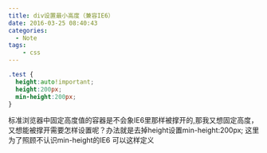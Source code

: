 ```yaml
---
title: div设置最小高度（兼容IE6）
date: 2016-03-25 08:40:43
categories:
  - Note
tags:
    - css
---
```


``` css
.test {
  height:auto!important;
  height:200px;
  min-height:200px;
}
```

标准浏览器中固定高度值的容器是不会象IE6里那样被撑开的,那我又想固定高度，又想能被撑开需要怎样设置呢？办法就是去掉height设置min-height:200px;  这里为了照顾不认识min-height的IE6 可以这样定义